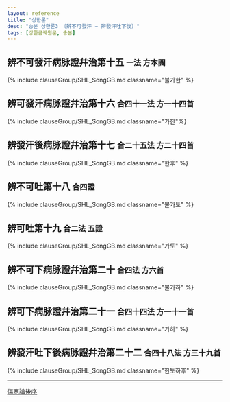 ```yaml
---
layout: reference
title: "상한론"
desc: "송본 상한론3 〔辨不可發汗 ∽ 辨發汗吐下後〕"
tags: [상한금궤원문, 송본]
---
```


## 辨不可發汗病脉證幷治第十五 <small>一法 方本闕</small>

{% include clauseGroup/SHL_SongGB.md classname="불가한" %}

## 辨可發汗病脉證幷治第十六 <small>合四十一法 方一十四首</small>

{% include clauseGroup/SHL_SongGB.md classname="가한"%}

## 辨發汗後病脉證幷治第十七 <small>合二十五法 方二十四首</small>

{% include clauseGroup/SHL_SongGB.md classname="한후" %}

## 辨不可吐第十八 <small>合四證</small>

{% include clauseGroup/SHL_SongGB.md classname="불가토" %}

## 辨可吐第十九 <small>合二法 五證</small>

{% include clauseGroup/SHL_SongGB.md classname="가토" %}

## 辨不可下病脉證幷治第二十 <small>合四法 方六首</small>

{% include clauseGroup/SHL_SongGB.md classname="불가하" %}

## 辨可下病脉證幷治第二十一 <small>合四十四法 方一十一首</small>

{% include clauseGroup/SHL_SongGB.md classname="가하" %}

## 辨發汗吐下後病脉證幷治第二十二 <small>合四十八法 方三十九首</small>

{% include clauseGroup/SHL_SongGB.md classname="한토하후" %}

***

[傷寒論後序]({{site.baseurl}}/reference/Books/Sinipets/상한론_후서)
